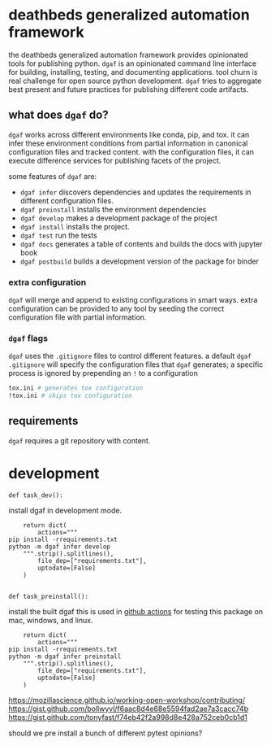 # deathbeds generalized automation framework

the deathbeds generalized automation framework provides opinionated tools for publishing python. `dgaf` is an opinionated command line interface for building, installing, testing, and documenting applications. tool churn is real challenge for open source python development. `dgaf` tries to aggregate best present and future practices for publishing different code artifacts.

## what does `dgaf` do?

`dgaf` works across different environments like conda, pip, and tox. it can infer these environment conditions from partial information in canonical configuration files and tracked content. with the configuration files, it can execute difference services for publishing facets of the project.

some features of `dgaf` are:

* `dgaf infer` discovers dependencies and updates the requirements in different configuration files.
* `dgaf preinstall` installs the environment dependencies
* `dgaf develop` makes a development package of the project
* `dgaf install` installs the project.
* `dgaf test` run the tests
* `dgaf docs` generates a table of contents and builds the docs with jupyter book
* `dgaf postbuild` builds a development version of the package for binder

### extra configuration

`dgaf` will merge and append to existing configurations in smart ways. extra configuration can be provided to any tool by seeding the correct configuration file with partial information.

### `dgaf` flags

`dgaf` uses the `.gitignore` files to control different features. a default `dgaf` `.gitignore` will specify the configuration files that `dgaf` generates; a specific process is ignored by prepending an `!` to a configuration

```bash
tox.ini # generates tox configuration
!tox.ini # skips tox configuration
```

## requirements

`dgaf` requires a git repository with content.
# development

    def task_dev():

install dgaf in development mode.

        return dict(
            actions="""
    pip install -rrequirements.txt
    python -m dgaf infer develop
        """.strip().splitlines(), 
            file_dep=["requirements.txt"],
            uptodate=[False]
        )


    def task_preinstall():

install the built dgaf this is used in [github actions] for testing this package on mac, windows, and linux.

        return dict(
            actions="""
    pip install -rrequirements.txt
    python -m dgaf infer preinstall
        """.strip().splitlines(), 
            file_dep=["requirements.txt"],
            uptodate=[False]
        )

https://mozillascience.github.io/working-open-workshop/contributing/
https://gist.github.com/bollwyvl/f6aac8d4e68e5594fad2ae7a3cacc74b
https://gist.github.com/tonyfast/f74eb42f2a998d8e428a752ceb0cb1d1

should we pre install a bunch of different pytest opinions?

[github actions]: #